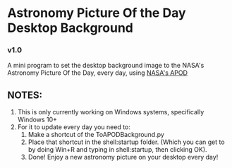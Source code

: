 # Astronomy Picture Of the Day Desktop Background
### v1.0

A mini program to set the desktop background image to the NASA's Astronomy Picture Of the Day, every day, using [NASA's APOD](https://github.com/nasa/apod-api/tree/master)

## NOTES:

1. This is only currently working on Windows systems, specifically Windows 10+
2. For it to update every day you need to:
   1. Make a shortcut of the ToAPODBackground.py
   2. Place that shortcut in the shell:startup folder. (Which you can get to by doing Win+R and typing in shell:startup, then clicking OK).
   3. Done! Enjoy a new astronomy picture on your desktop every day!
